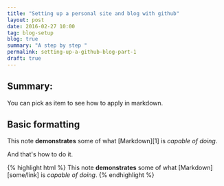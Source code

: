 ```yaml
---
title: "Setting up a personal site and blog with github"
layout: post
date: 2016-02-27 10:00
tag: blog-setup
blog: true
summary: "A step by step "
permalink: setting-up-a-github-blog-part-1
draft: true
---
```


## Summary:

You can pick as item to see how to apply in markdown.

## Basic formatting

This note **demonstrates** some of what [Markdown][1] is *capable of doing*.

And that's how to do it.

{% highlight html %}
This note **demonstrates** some of what [Markdown][some/link] is *capable of doing*.
{% endhighlight %}
